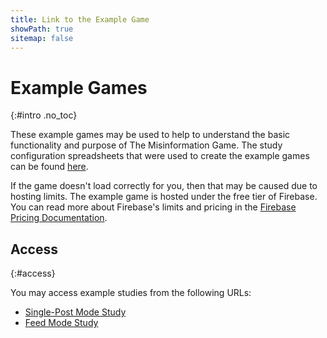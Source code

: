```yaml
---
title: Link to the Example Game
showPath: true
sitemap: false
---
```


# Example Games
{:#intro .no_toc}

These example games may be used to help to understand the basic functionality
and purpose of The Misinformation Game. The study configuration spreadsheets
that were used to create the example games can be found [here](/link/ExampleStudy).

<p class="info">
    If the game doesn't load correctly for you, then that may be caused due
    to hosting limits. The example game is hosted under the free tier of
    Firebase. You can read more about Firebase's limits and pricing in
    the <a href="/FirebasePricing">Firebase Pricing Documentation</a>.
</p>


## Access
{:#access}

You may access example studies from the following URLs:

- [Single-Post Mode Study](https://try.misinfogame.com/study/0m3eots70fhyo6ns)
- [Feed Mode Study](https://try.misinfogame.com/study/zc7s3qqh0rrc30cx)
